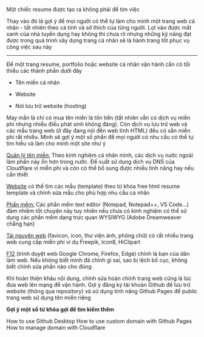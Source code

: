 Một chiếc resume được tạo ra không phải để tìm việc

Thay vào đó là gợi ý để mọi người có thể tự làm cho mình một trang web cá nhân - tất nhiên theo cá tính và sở thích của từng người. Lọt vào được mắt xanh của nhà tuyển dụng hay không thì chưa rõ nhưng những kỹ năng đạt được trong quá trình xây dựng trang cá nhân sẽ là hành trang tốt phục vụ công việc sau này

------

Để một trang resume, portfolio hoặc website cá nhân vận hành cần có tối thiểu các thành phần dưới đây

- Tên miền cá nhân

- Website
- Nơi lưu trữ website (hosting)

May mắn là chỉ có mua tên miền là tốn tiền (tất nhiên vẫn có dịch vụ miễn phí nhưng nhiều điều phát sinh không đáng). Còn dịch vụ lưu trữ web và các mẫu trang web (ở đây đang nói đến web tĩnh HTML) đều có sẵn miễn phí rất nhiều. Mình sẽ gợi ý một số phần để mọi người có nhu cầu có thể tự tìm hiểu và làm cho mình một site như ý

<u>Quản lý tên miền:</u> Theo kinh nghiệm cá nhân mình, các dịch vụ nước ngoài làm phần này ổn hơn trong nước. Đề xuất sử dụng dịch vụ DNS của Cloudflare vì miễn phí và còn có thể bổ sung được nhiều tính năng hay nếu cần thiết

<u>Website</u> có thể tìm các mẫu (template) theo từ khóa free html resume template và chỉnh sửa mẫu cho phù hợp nhu cầu cá nhân

<u>Phần mềm:</u> Các phần mềm text editor (Notepad, Notepad++, VS Code...) đảm nhiệm tốt chuyện này tuy nhiên nếu chưa có kinh nghiệm có thể sử dụng các phần mềm dạng trực quan WYSIWYG (Adobe Dreamweaver chẳng hạn)

<u>Tài nguyên web</u> (favicon, icon, thư viện ảnh, phông chữ) có rất nhiều trang web cung cấp miễn phí ví dụ Freepik, Icon8, HiClipart

<u>F12</u> (trình duyệt web Google Chrome, Firefox, Edge) chính là bạn của dân làm web. Nếu không biết mình đã chỉnh gì sai, sao bị lệch bố cục, không biết chỉnh sửa phần nào cho đúng

Khi hoàn thiện khâu nội dung, chỉnh sửa hoàn chỉnh trang web cũng là lúc đưa web lên mạng để vận hành. Gợi ý đăng ký tài khoản Github để lưu trữ website (thông qua repository) và sử dụng tính năng Github Pages để public trang web sử dụng tên miền riêng

**Gợi ý một số từ khóa gợi để tìm kiếm thêm**

How to use Github Desktop
How to use custom domain with Github Pages
How to manage domain with Cloudflare
